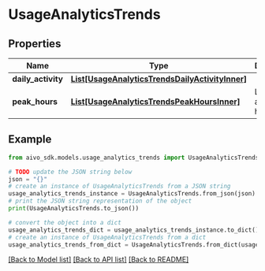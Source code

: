 # UsageAnalyticsTrends

## Properties

Name | Type | Description | Notes
------------ | ------------- | ------------- | -------------
**daily_activity** | [**List[UsageAnalyticsTrendsDailyActivityInner]**](UsageAnalyticsTrendsDailyActivityInner.md) |  | [optional]
**peak_hours** | [**List[UsageAnalyticsTrendsPeakHoursInner]**](UsageAnalyticsTrendsPeakHoursInner.md) | Learning activity by hour of day | [optional]

## Example

```python
from aivo_sdk.models.usage_analytics_trends import UsageAnalyticsTrends

# TODO update the JSON string below
json = "{}"
# create an instance of UsageAnalyticsTrends from a JSON string
usage_analytics_trends_instance = UsageAnalyticsTrends.from_json(json)
# print the JSON string representation of the object
print(UsageAnalyticsTrends.to_json())

# convert the object into a dict
usage_analytics_trends_dict = usage_analytics_trends_instance.to_dict()
# create an instance of UsageAnalyticsTrends from a dict
usage_analytics_trends_from_dict = UsageAnalyticsTrends.from_dict(usage_analytics_trends_dict)
```

[[Back to Model list]](../README.md#documentation-for-models) [[Back to API list]](../README.md#documentation-for-api-endpoints) [[Back to README]](../README.md)

